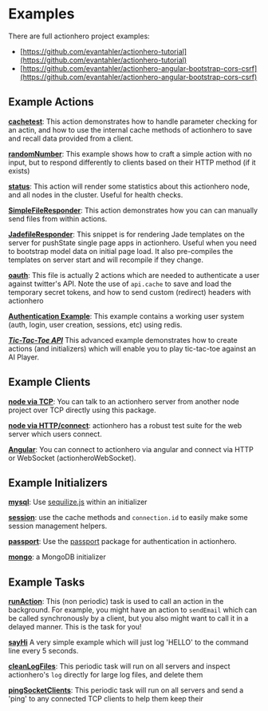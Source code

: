 # Examples

There are full actionhero project examples:

- [https://github.com/evantahler/actionhero-tutorial](https://github.com/evantahler/actionhero-tutorial)
- [https://github.com/evantahler/actionhero-angular-bootstrap-cors-csrf](https://github.com/evantahler/actionhero-angular-bootstrap-cors-csrf)

## Example Actions

**[cachetest](https://github.com/evantahler/actionhero/blob/master/actions/cacheTest.js)**: This action demonstrates how to handle parameter checking for an actin, and how to use the internal cache methods of actionhero to save and recall data provided from a client.

**[randomNumber](https://github.com/evantahler/actionhero/blob/master/actions/randomNumber.js)**: This example shows how to craft a simple action with no input, but to respond differently to clients based on their HTTP method (if it exists)

**[status](https://github.com/evantahler/actionhero/blob/master/actions/status.js)**: This action will render some statistics about this actionhero node, and all nodes in the cluster.  Useful for health checks.

**[SimpleFileResponder](https://gist.github.com/evantahler/9541992)**: This action demonstrates how you can can manually send files from within actions.

**[JadefileResponder](https://gist.github.com/connanp/6169574)**: This snippet is for rendering Jade templates on the server for pushState single page apps in actionhero. Useful when you need to bootstrap model data on initial page load. It also pre-compiles the templates on server start and will recompile if they change.

**[oauth](https://gist.github.com/4326070)**: This file is actually 2 actions which are needed to authenticate a user against twitter's API.  Note the use of `api.cache` to save and load the temporary secret tokens, and how to send custom (redirect) headers with actionhero

**[Authentication Example](https://blog.evantahler.com/authentication-with-actionhero-again-b197f406532f)**: This example contains a working user system (auth, login, user creation, sessions, etc) using redis.

***[Tic-Tac-Toe API](https://gist.github.com/evantahler/5898472)*** This advanced example demonstrates how to create actions (and initializers) which will enable you to play tic-tac-toe against an AI Player.

## Example Clients

**[node via TCP](https://github.com/evantahler/actionhero-client)**: You can talk to an actionhero server from another node project over TCP directly using this package.

**[node via HTTP/connect](https://github.com/evantahler/actionhero/blob/master/test/servers/web.js)**: actionhero has a robust test suite for the web server which users connect.

**[Angular](https://github.com/evantahler/actionhero-angular-bootstrap-cors-csrf/blob/master/public/js/app/app.js#L43-L89)**: You can connect to actionhero via angular and connect via HTTP or WebSocket (actionheroWebSocket).

## Example Initializers

**[mysql](https://gist.github.com/evantahler/801a07085f230fa7f55d)**: Use [sequilize.js](http://sequelizejs.com/) within an initializer

**[session](https://gist.github.com/evantahler/59ba68a5ef5990574b7d)**: use the cache methods and `connection.id` to easily make some session management helpers.

**[passport](https://gist.github.com/juancgarcia/e4caf5dc7474769f5137)**: Use the [passport](http://passportjs.org/) package for authentication in actionhero.

**[mongo](https://gist.github.com/evantahler/0c59aa8680259aee3e01)**: a MongoDB initializer

## Example Tasks

**[runAction](https://github.com/evantahler/actionhero/blob/master/tasks/runAction.js)**: This (non periodic) task is used to call an action in the background.  For example, you might have an action to `sendEmail` which can be called synchronously by a client, but you also might want to call it in a delayed manner.  This is the task for you!

**[sayHi](https://gist.github.com/evantahler/5aea80c04f14e8a88c91)** A very simple example which will just log 'HELLO' to the command line every 5 seconds.

**[cleanLogFiles](https://gist.github.com/evantahler/5f427cde60f2f88ad61b)**: This periodic task will run on all servers and inspect actionhero's `log` directly for large log files, and delete them

**[pingSocketClients](https://gist.github.com/evantahler/b2f6e90e800916d3d26d)**: This periodic task will run on all servers and send a 'ping' to any connected TCP clients to help them keep their
